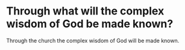 # Through what will the complex wisdom of God be made known?

Through the church the complex wisdom of God will be made known.
